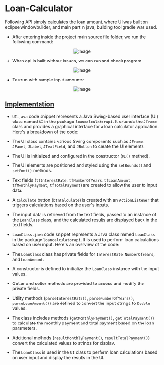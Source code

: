 # Loan-Calculator
Following API simply calculates the loan amount, where UI was built on eclipse windowbuilder, and main part in java, building tool gradle was used.

- After entering inside the project main source file folder, we run the following command:

<p align="center">
  <img src="https://user-images.githubusercontent.com/24220136/228722916-3a3720db-8cc4-40fd-bb69-5a12f513533b.png" alt="Image">
</p>

- When api is built without issues, we can run and check program

<p align="center">
  <img src="https://user-images.githubusercontent.com/24220136/228722994-210add89-f047-4196-847f-7bc584e547d9.png" alt="Image">
</p>

- Testrun with sample input amounts:

<p align="center">
  <img src="https://user-images.githubusercontent.com/24220136/228723067-1c62f5b5-7e7d-4099-9bde-cdef55037e53.png" alt="Image">
</p>

## [Implementation](https://github.com/af4092/Loan-Calculator/blob/main/LoanCalculatorAPI/lib/src/main/java/loancalculatorapi/LoanClass.java)

- `UI.java` code snippet represents a Java Swing-based user interface (UI) class named `UI` in the package `loancalculatorapi`. It extends the `JFrame` class and provides a graphical interface for a loan calculator application. Here's a breakdown of the code:

- The UI class contains various Swing components such as `JFrame`, `JPanel`, `JLabel`, `JTextField`, and `JButton` to create the UI elements.
- The UI is initialized and configured in the constructor (`UI()` method).
- The UI elements are positioned and styled using the `setBounds()` and `setFont()` methods.
- Text fields (`tfInterestRate`, `tfNumberOfYears`, `tfLoanAmount`, `tfMonthlyPayment`, `tfTotalPayment`) are created to allow the user to input data.
- A `Calculate` button (`btnCalculate`) is created with an `ActionListener` that triggers calculations based on the user's inputs.
- The input data is retrieved from the text fields, passed to an instance of the `LoanClass` class, and the calculated results are displayed back in the text fields.

- `LoanClass.java` code snippet represents a Java class named `LoanClass` in the package `loancalculatorapi`. It is used to perform loan calculations based on user input. Here's an overview of the code:

- The `LoanClass` class has private fields for `InterestRate`, `NumberOfYears`, and `LoanAmount`.
- A constructor is defined to initialize the `LoanClass` instance with the input values.
- Getter and setter methods are provided to access and modify the private fields.
- Utility methods (`parseInterestRate()`, `parseNumberOfYears()`, `parseLoanAmount()`) are defined to convert the input strings to `Double` values.
- The class includes methods (`getMonthlyPayment()`, `getTotalPayment()`) to calculate the monthly payment and total payment based on the loan parameters.
- Additional methods (`resultMonthlyPayment()`, `resultTotalPayment()`) convert the calculated values to strings for display.
- The `LoanClass` is used in the `UI` class to perform loan calculations based on user input and display the results in the UI.
